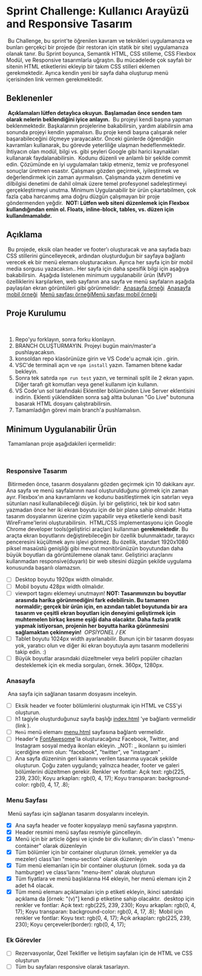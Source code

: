 # Sprint Challenge: Kullanıcı Arayüzü and Responsive Tasarım

​
Bu Challenge, bu sprint'te öğrenilen kavram ve teknikleri uygulamanıza ve bunları gerçekçi bir projede (bir restoran için statik bir site) uygulamanıza olanak tanır. Bu Sprint boyunca, Semantik HTML, CSS stilleme, CSS Flexbox Modül, ve Responsive tasarımlarla uğraştın. Bu mücadelede çok sayfalı bir sitenin HTML etiketlerini ekleyip bir takım CSS stilleri eklemen gerekmektedir. Ayrıca kendin yeni bir sayfa daha oluşturup menü içerisinden link vermen gerekmektedir.
​
​

## Beklenenler

​
**Açıklamaları lütfen detaylıca okuyun. Başlamadan önce senden tam olarak nelerin beklendiğini iyice anlayın.**
​
Bu projeyi kendi başına yapman beklenmektedir. Başkalarının projelerine bakabilirsin, yardım alabilirsin ama sonunda projeyi kendin yapmalısın.
Bu proje kendi başına çalışarak neler başarabileceğini ölçmeye yarayacaktır. Önceki günlerde öğrendiğin kavramları kullanarak, bu görevde yeterliliğe ulaşman hedeflenmektedir. İhtiyacın olan modül, bilgi vs. gibi şeyleri Google gibi harici kaynakları kullanarak faydalanabilirsin.
​
Kodunu düzenli ve anlamlı bir şekilde commit edin.
​
Çözümünde en iyi uygulamaları takip etmeniz, temiz ve profesyonel sonuçlar üretmen esastır. Çalışmanı gözden geçirmek, iyileştirmek ve değerlendirmek için zaman ayırmalısın. Çalışmanda yazım denetimi ve dilbilgisi denetimi de dahil olmak üzere temel profesyonel sadeleştirmeyi gerçekleştirmeyi unutma. Minimum Uygulanabilir bir ürün çıkartabilmen, çok fazla çaba harcanmış ama doğru düzgün çalışmayan bir proje göndermenden yeğdir.
​
**NOT: Lütfen web siteni düzenlemek için Flexbox kullandığından emin ol. Floats, inline-block, tables, vs. düzen için kullanılmamalıdır.**
​
​

## Açıklama

​
Bu projede, eksik olan header ve footer'ı oluşturacak ve ana sayfada bazı CSS stillerini güncelleyecek, ardından oluşturduğun bir sayfaya bağlantı verecek ek bir menü elemanı oluşturacaksın. Ayrıca her sayfa için bir mobil media sorgusu yazacaksın.. Her sayfa için daha spesifik bilgi için aşağıya bakabilirsin.
​
Aşağıda listelenen minimum uygulanabilir ürün (MVP) özelliklerini karşılarken, web sayfanın ana sayfa ve menü sayfaların aşağıda paylaşılan ekran görüntüleri gibi görünmelidir:
​
[Anasayfa örneği](/ornekler/anasayfa-desktop.png)
​
[Anasayfa mobil örneği](/ornekler/anasayfa-mobil.png)
​
[Menü sayfası örneği](/ornekler/menu-desktop.png)
​
[Menü sayfası mobil örneği](/ornekler/menu-mobil.png)
​
​

## Proje Kurulumu

​

1. Repo'yu forklayın, sonra forku klonlayın.
2. BRANCH OLUŞTURMAYIN. Projeyi bugün main/master'a pushlayacaksın.
3. konsoldan repo klasörünüze girin ve VS Code'u açmak için . girin.
4. VSC'de terminali açın ve `npm install` yazın. Tamamen bitene kadar bekleyin.
5. Sonra tek satırda `npm run test` yazın, ve terminali split ile 2 ekran yapın. Diğer tarafı git komutları veya genel kullanım için kullanın.
6. VS Code'un sol tarafındaki Eklentiler bölümünden Live Server eklentisini indirin. Eklenti yüklendikten sonra sağ altta bulunan "Go Live" butonuna basarak HTML dosyanı çalıştırabilirsin.
7. Tamamladığın görevi main branch'a pushlamalısın.
   ​
   ​

## Minimum Uygulanabilir Ürün

​
Tamamlanan proje aşağıdakileri içermelidir:

​

### Responsive Tasarım

​
Bitirmeden önce, tasarım dosyalarını gözden geçirmek için 10 dakikanı ayır. Ana sayfa ve menü sayfalarının nasıl oluşturulduğunu görmek için zaman ayır. Flexbox'ın ana kavramlarını ve kodunu basitleştirmek için satırları veya sütunları nasıl kullanabileceği düşün. İyi bir geliştirici, tek bir kod satırı yazmadan önce her iki ekran boyutu için de bir plana sahip olmalıdır. Hatta tasarım dosyalarının üzerine çizim yapabilir veya etiketlerle kendi basit WireFrame'lerini oluşturabilirsin.
​
HTML/CSS implementasyonu için Google Chrome developer tools(geliştirici araçları) kullanman **gerekmektedir**. Bu araçta ekran boyutlarını değiştirebileceğin bir özellik bulunmaktadır, tarayıcı penceresini küçültmek aynı işlevi görmez. Bu özellik, standart 1920x1080 piksel masaüstü genişliği gibi mevcut monitörünüzün boyutundan daha büyük boyutları da görüntülemene olanak tanır. Geliştirici araçlarını kullanmadan responsive(duyarlı) bir web sitesini düzgün şekilde uygulama konusunda başarılı olamazsın.
​

- [ ] Desktop boyutu 1920px width olmalıdır.
- [ ] Mobil boyutu 428px width olmalıdır.
- [ ] viewport tagını eklemeyi unutmayın!
      ​
      **NOT: Tasarımınızın bu boyutlar arasında harika görünmediğini fark edebilirsin. Bu tamamen normaldir; gerçek bir ürün için, en azından tablet boyutunda bir ara tasarım ve çeşitli ekran boyutları için deneyimi geliştirmek için muhtemelen birkaç kesme eşiği daha olacaktır. Daha fazla pratik yapmak istiyorsan, projenin her boyutta harika görünmesini sağlamaktan çekinmeyin!**
      ​
      _OPSİYONEL / EK_
- [ ] Tablet boyutu 1024px width ayarlanabilir. Bunun için bir tasarım dosyası yok, yaratıcı olun ve diğer iki ekran boyutuyla aynı tasarım modellerini takip edin. :)
- [ ] Büyük boyutlar arasındaki düzeltmeler veya belirli popüler cihazları desteklemek için ek media sorguları, örnek. 360px, 1280px.
      ​
      ​

### Anasayfa

​
Ana sayfa için sağlanan tasarım dosyasını inceleyin.
​

- [ ] Eksik header ve footer bölümlerini oluşturmak için HTML ve CSS'yi oluşturun.
- [ ] h1 tagiyle oluşturduğunuz sayfa başlığı [index.html](index.html) 'ye bağlantı vermelidir (link <a>).
- [ ] `Menü` menü elemanı [menu.html](menu.html) sayfasına bağlantı vermelidir.
- [ ] Header'e [FontAwesome](https://fontawesome.com/search)'la oluşturacağınız Facebook, Twitter, and Instagram sosyal medya ikonları ekleyin. _NOT: _ ikonların şu isimleri içerdiğine emin olun: "facebook", "twitter", ve "instagram" .
- [ ] Ana sayfa düzeninin geri kalanını verilen tasarıma uyacak şekilde oluşturun. Çoğu zaten uygulandı; yalnızca header, footer ve galeri bölümlerini düzeltmen gerekir.
      ​
      Renkler ve fontlar:
      Açık text: rgb(225, 239, 230);
      Koyu arkaplan: rgb(0, 4, 17);
      Koyu transparan: background-color: rgb(0, 4, 17, .8);
      ​
      ​

### Menu Sayfası

​
Menü sayfası için sağlanan tasarım dosyalarını inceleyin.
​

- [x] Ana sayfa header ve footer kopyalayıp menü sayfasına yapıştırın.
- [x] Header resmini menü sayfası resmiyle güncelleyin.
- [x] Menü için bir article öğesi ve içinde bir div kullanın; div'in class'ı "menu-container" olarak düzenleyin
- [x] Tüm bölümler için bir container oluşturun (örnek. yemekler ya da mezeler) class'ları "menu-section" olarak düzenleyin
- [x] Tüm menü elemanları için bir container oluşturun (örnek. soda ya da hamburger) ve class'larını "menu-item" olarak oluşturun
- [x] Tüm fiyatlara ve menü başlıklarına H4 ekleyin, her menü elemanı için 2 adet h4 olacak.
- [x] Tüm menü elemanı açıklamaları için p etiketi ekleyin, ikinci satırdaki açıklama da [örnek: "(v)"] kendi p etiketine sahip olacaktır.
      ​
      desktop için renkler ve fontlar:
      Açık text: rgb(225, 239, 230);
      Koyu arkaplan: rgb(0, 4, 17);
      Koyu transparan: background-color: rgb(0, 4, 17, .8);
      ​
      Mobil için renkler ve fontlar:
      Koyu text: rgb(0, 4, 17);
      Açık arkaplan: rgb(225, 239, 230);
      Koyu çerçeveler(border): rgb(0, 4, 17);
      ​
      ​

### Ek Görevler

- [ ] Rezervasyonlar, Özel Teklifler ve İletişim sayfaları için de HTML ve CSS oluşturun
- [ ] Tüm bu sayfaları responsive olarak tasarlayın.​
